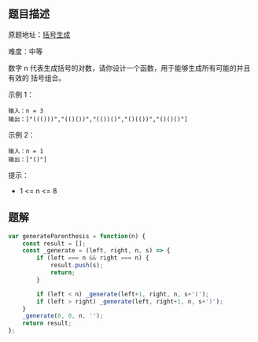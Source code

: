 ## 题目描述

原题地址：[括号生成](https://leetcode-cn.com/problems/generate-parentheses/)  

难度：中等

数字 n 代表生成括号的对数，请你设计一个函数，用于能够生成所有可能的并且 有效的 括号组合。

示例 1：
```
输入：n = 3
输出：["((()))","(()())","(())()","()(())","()()()"]
```
示例 2：
```
输入：n = 1
输出：["()"]
```

提示：
- 1 <= n <= 8

## 题解

```js
var generateParenthesis = function(n) {
    const result = [];
    const _generate = (left, right, n, s) => {
        if (left === n && right === n) {
            result.push(s);
            return;
        }

        if (left < n) _generate(left+1, right, n, s+'(');
        if (left > right) _generate(left, right+1, n, s+')');
    }
    _generate(0, 0, n, '');
    return result;
};
```